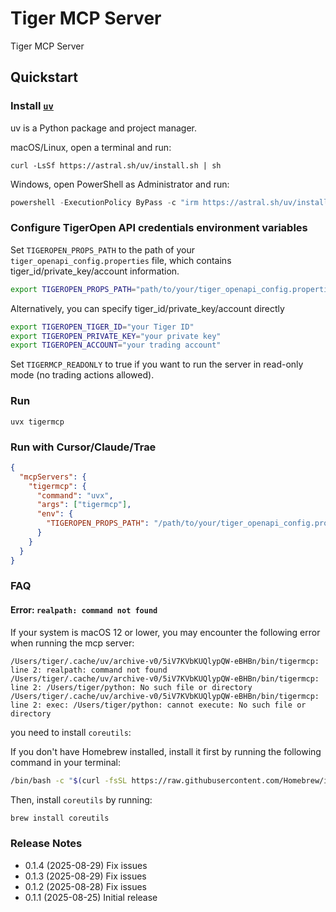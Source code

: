 # Tiger MCP Server

Tiger MCP Server 

## Quickstart

### Install [`uv`](https://docs.astral.sh/uv/getting-started/installation/)
uv is a Python package and project manager.

macOS/Linux, open a terminal and run:
```shell
curl -LsSf https://astral.sh/uv/install.sh | sh
```
Windows, open PowerShell as Administrator and run:
```powershell
powershell -ExecutionPolicy ByPass -c "irm https://astral.sh/uv/install.ps1 | iex"
```
  

### Configure TigerOpen API credentials environment variables
Set `TIGEROPEN_PROPS_PATH` to the path of your `tiger_openapi_config.properties` file, which contains tiger_id/private_key/account information.
```bash
export TIGEROPEN_PROPS_PATH="path/to/your/tiger_openapi_config.properties"
```

Alternatively, you can specify tiger_id/private_key/account directly
```bash
export TIGEROPEN_TIGER_ID="your Tiger ID"
export TIGEROPEN_PRIVATE_KEY="your private key"
export TIGEROPEN_ACCOUNT="your trading account"
```

Set `TIGERMCP_READONLY` to true if you want to run the server in read-only mode (no trading actions allowed).


### Run
```shell
uvx tigermcp 
```

### Run with Cursor/Claude/Trae
```json
{
  "mcpServers": {
    "tigermcp": {
      "command": "uvx",
      "args": ["tigermcp"],
      "env": {
        "TIGEROPEN_PROPS_PATH": "/path/to/your/tiger_openapi_config.properties"
      }
    }
  }
}
```

### FAQ

#### Error: `realpath: command not found`  

If your system is macOS 12 or lower, you may encounter the following error when running the mcp server:
```
/Users/tiger/.cache/uv/archive-v0/5iV7KVbKUQlypQW-eBHBn/bin/tigermcp: line 2: realpath: command not found
/Users/tiger/.cache/uv/archive-v0/5iV7KVbKUQlypQW-eBHBn/bin/tigermcp: line 2: /Users/tiger/python: No such file or directory
/Users/tiger/.cache/uv/archive-v0/5iV7KVbKUQlypQW-eBHBn/bin/tigermcp: line 2: exec: /Users/tiger/python: cannot execute: No such file or directory
```
you need to install `coreutils`:

If you don't have Homebrew installed, install it first by running the following command in your terminal:
```bash
/bin/bash -c "$(curl -fsSL https://raw.githubusercontent.com/Homebrew/install/HEAD/install.sh)"
```
Then, install `coreutils` by running:
```bash
brew install coreutils
``` 

### Release Notes
- 0.1.4 (2025-08-29) Fix issues
- 0.1.3 (2025-08-29) Fix issues
- 0.1.2 (2025-08-28) Fix issues
- 0.1.1 (2025-08-25) Initial release